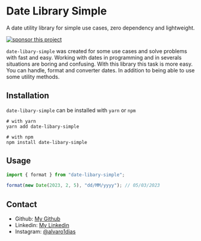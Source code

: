 # Date Library Simple
A date utility library for simple use cases, zero dependency and lightweight.

[![sponsor this project](https://img.shields.io/badge/-%F0%9F%93%9A%20buy%20me%20a%20book-blueviolet)](https://www.buymeacoffee.com/alvaro1dias)

`date-libary-simple` was created for some use cases and solve problems with fast and easy. Working with dates in programming and in severals situations are boring and confusing. With this library this task is more easy. You can handle, format and converter dates. In addition to being able to use some utility methods.

## Installation
`date-libary-simple` can be installed with `yarn` or `npm`
```shell
# with yarn
yarn add date-libary-simple
```

```shell
# with npm
npm install date-libary-simple
```

## Usage

```javascript
import { format } from "date-libary-simple";

format(new Date(2023, 2, 5), "dd/MM/yyyy"); // 05/03/2023
```

## Contact
- Github: [My Github](https://github.com/alvaroemanuel20)
- Linkedin: [My Linkedin](https://linkedin/in/alvaroemanuel20)
- Instagram: [@alvaro1dias](https://instagram.com/alvaro1dias)
